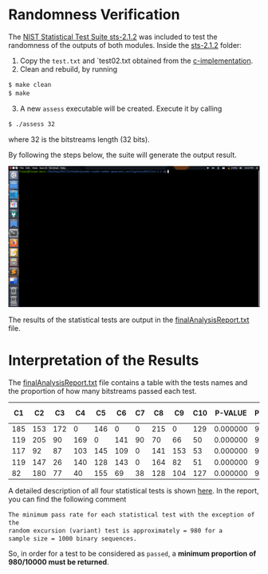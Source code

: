 # Randomness Verification

The [NIST Statistical Test Suite sts-2.1.2](../../../main/NIST/sts-2.1.2) was included to test the randomness of the outputs of both modules. 
Inside the [sts-2.1.2](../../../main/NIST/sts-2.1.2) folder:
1. Copy the `test.txt` and `test02.txt obtained from the [c-implementation](../../../main/c-implementation).
2. Clean and rebuild, by running
```bash
$ make clean
$ make
```
3. A new `assess` executable will be created. Execute it by calling
```bash
$ ./assess 32
```
   where 32 is the bitstreams length (32 bits).

By following the steps below, the suite will generate the output result.

![Run example](https://raw.githubusercontent.com/pontazaricardo/pseudo-random-number-generator_verilog/main/gifs/NIST_gif/NIST_suite_result_04.gif)

The results of the statistical tests are output in the [finalAnalysisReport.txt](experiments/AlgorithmTesting/finalAnalysisReport.txt) file.

# Interpretation of the Results

The [finalAnalysisReport.txt](experiments/AlgorithmTesting/finalAnalysisReport.txt) file contains a table with the tests names and the proportion of how many bitstreams passed each test.

| C1 | C2 | C3 | C4 | C5 | C6 | C7 | C8 | C9 |C10 | P-VALUE | PROPORTION | STATISTICAL TEST |
| --- | --- | --- | --- | --- | --- | --- | --- | --- | --- | --- | --- | --- |
| 185 | 153 | 172 | 0 | 146 | 0 | 0 | 215 | 0 | 129 | 0.000000 | 987/1000 | `Frequency` |
| 119 | 205 | 90 | 169 | 0 | 141 | 90 | 70 | 66 | 50 | 0.000000 | 997/1000 | `BlockFrequency` |
| 117 | 92 | 87 | 103 | 145 | 109 | 0 | 141 | 153 | 53 | 0.000000 | 987/1000 | `CumulativeSums` |
| 119 | 147 | 26 | 140 | 128 | 143 | 0 | 164 | 82 | 51 | 0.000000 | 986/1000 | `CumulativeSums` |
|  82 | 180 | 77 | 40 | 155 | 69 | 38 | 128 | 104 | 127 | 0.000000 | 987/1000 | `Runs` |

A detailed description of all four statistical tests is shown [here](https://csrc.nist.gov/Projects/random-bit-generation/Documentation-and-Software/Guide-to-the-Statistical-Tests). In the report, you can find the following comment
```
The minimum pass rate for each statistical test with the exception of the
random excursion (variant) test is approximately = 980 for a
sample size = 1000 binary sequences.
```
So, in order for a test to be considered as `passed`, a **minimum proportion of 980/10000 must be returned**.
